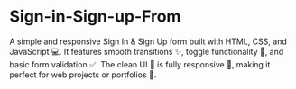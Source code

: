 # Sign-in-Sign-up-From
A simple and responsive Sign In &amp; Sign Up form built with HTML, CSS, and JavaScript 💻. It features smooth transitions ✨, toggle functionality 🔁, and basic form validation ✅. The clean UI 🎨 is fully responsive 📱, making it perfect for web projects or portfolios 🚀.

